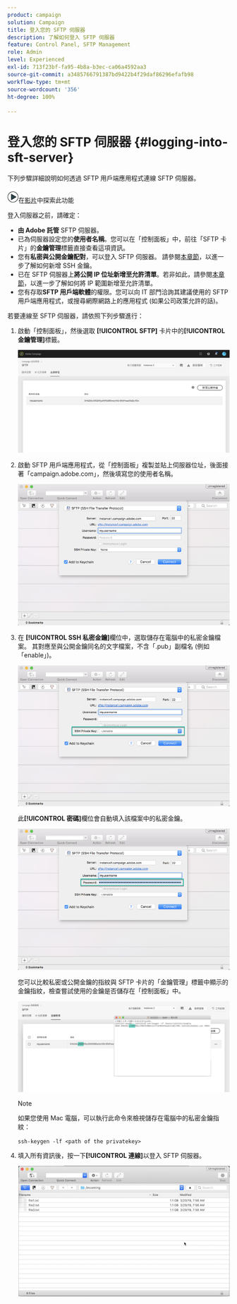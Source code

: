 ```yaml
---
product: campaign
solution: Campaign
title: 登入您的 SFTP 伺服器
description: 了解如何登入 SFTP 伺服器
feature: Control Panel, SFTP Management
role: Admin
level: Experienced
exl-id: 713f23bf-fa95-4b8a-b3ec-ca06a4592aa3
source-git-commit: a3485766791387bd9422b4f29daf86296efafb98
workflow-type: tm+mt
source-wordcount: '356'
ht-degree: 100%

---
```


# 登入您的 SFTP 伺服器 {#logging-into-sft-server}

下列步驟詳細說明如何透過 SFTP 用戶端應用程式連線 SFTP 伺服器。

![](assets/do-not-localize/how-to-video.png)在[影片](https://video.tv.adobe.com/v/27263?quality=12)中探索此功能

登入伺服器之前，請確定：

* **由 Adobe 託管** SFTP 伺服器。
* 已為伺服器設定您的&#x200B;**使用者名稱**。您可以在「控制面板」中，前往「SFTP 卡片」的&#x200B;**金鑰管理**&#x200B;標籤直接查看這項資訊。
* 您有&#x200B;**私密與公開金鑰配對**，可以登入 SFTP 伺服器。 請參閱[本章節](../../sftp/using/key-management.md)，以進一步了解如何新增 SSH 金鑰。
* 已在 SFTP 伺服器上&#x200B;**將公開 IP 位址新增至允許清單**。若非如此，請參閱[本章節](../../sftp/using/ip-range-allow-listing.md)，以進一步了解如何將 IP 範圍新增至允許清單。
* 您有存取&#x200B;**SFTP 用戶端軟體**&#x200B;的權限。您可以向 IT 部門洽詢其建議使用的 SFTP 用戶端應用程式，或搜尋網際網路上的應用程式 (如果公司政策允許的話)。

若要連線至 SFTP 伺服器，請依照下列步驟進行：

1. 啟動「控制面板」，然後選取 **[!UICONTROL SFTP]** 卡片中的&#x200B;**[!UICONTROL 金鑰管理]**&#x200B;標籤。

   ![](assets/sftp_card.png)

1. 啟動 SFTP 用戶端應用程式，從「控制面板」複製並貼上伺服器位址，後面接著「campaign.adobe.com」，然後填寫您的使用者名稱。

   ![](assets/do-not-localize/connect1.png)

1. 在 **[!UICONTROL SSH 私密金鑰]**&#x200B;欄位中，選取儲存在電腦中的私密金鑰檔案。 其對應至與公開金鑰同名的文字檔案，不含「.pub」副檔名 (例如「enable」)。

   ![](assets/do-not-localize/connect2.png)

   此&#x200B;**[!UICONTROL 密碼]**&#x200B;欄位會自動填入該檔案中的私密金鑰。

   ![](assets/do-not-localize/connect3.png)

   您可以比較私密或公開金鑰的指紋與 SFTP 卡片的「金鑰管理」標籤中顯示的金鑰指紋，檢查嘗試使用的金鑰是否儲存在「控制面板」中。

   ![](assets/fingerprint_compare.png)

   >[!NOTE]
   >
   >如果您使用 Mac 電腦，可以執行此命令來檢視儲存在電腦中的私密金鑰指紋：
   >
   >`ssh-keygen -lf <path of the privatekey>`

1. 填入所有資訊後，按一下&#x200B;**[!UICONTROL 連線]**&#x200B;以登入 SFTP 伺服器。

   ![](assets/do-not-localize/sftpconnected.png)
